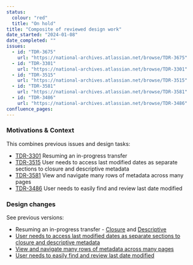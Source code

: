 ```yaml
---
status:
  colour: "red"
  title: "On hold"
title: "Composite of reviewed design work"
date_started: "2024-01-08"
date_completed: ""
issues:
  - id: "TDR-3675"
    url: "https://national-archives.atlassian.net/browse/TDR-3675"
  - id: "TDR-3301"
    url: "https://national-archives.atlassian.net/browse/TDR-3301"
  - id: "TDR-3515"
    url: "https://national-archives.atlassian.net/browse/TDR-3515"
  - id: "TDR-3581"
    url: "https://national-archives.atlassian.net/browse/TDR-3581"
  - id: "TDR-3486"
    url: "https://national-archives.atlassian.net/browse/TDR-3486"
confluence_pages:
---
```


### Motivations & Context
This combines previous issues and design tasks:
- [TDR-3301](https://national-archives.atlassian.net/browse/TDR-3301) Resuming an in-progress transfer
- [TDR-3515](https://national-archives.atlassian.net/browse/TDR-3515TDR-3515) User needs to access last modified dates as separate sections to closure and descriptive metadata
- [TDR-3581](https://national-archives.atlassian.net/browse/TDR-3581) View and navigate many rows of metadata across many pages
- [TDR-3486](https://national-archives.atlassian.net/browse/TDR-3486) User needs to easily find and review last date modified

### Design changes

See previous versions:  
- Resuming an in-progress transfer - [Closure](/prototype-version/2) and [Descriptive](/prototype-version/3) 
- [User needs to access last modified dates as separate sections to closure and descriptive metadata ](/prototype-version/5)  
- [View and navigate many rows of metadata across many pages](/prototype-version/4)  
- [User needs to easily find and review last date modified](/prototype-version/6)  
